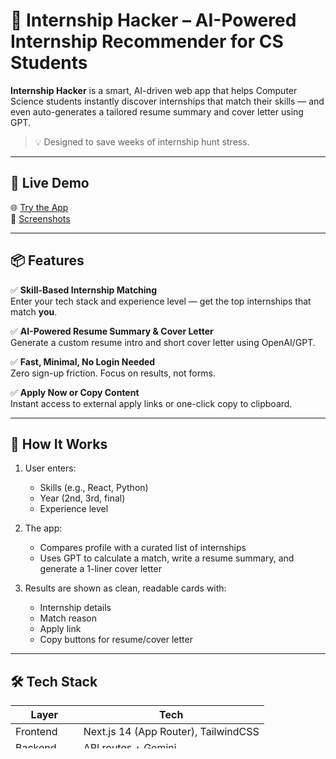 # 🎯 Internship Hacker – AI-Powered Internship Recommender for CS Students

**Internship Hacker** is a smart, AI-driven web app that helps Computer Science students instantly discover internships that match their skills — and even auto-generates a tailored resume summary and cover letter using GPT.

> 💡 Designed to save weeks of internship hunt stress.

---

## 🚀 Live Demo

🌐 [Try the App](https://your-vercel-link.vercel.app)  
📸 [Screenshots](#screenshots)

---

## 📦 Features

✅ **Skill-Based Internship Matching**  
Enter your tech stack and experience level — get the top internships that match **you**.

✅ **AI-Powered Resume Summary & Cover Letter**  
Generate a custom resume intro and short cover letter using OpenAI/GPT.

✅ **Fast, Minimal, No Login Needed**  
Zero sign-up friction. Focus on results, not forms.

✅ **Apply Now or Copy Content**  
Instant access to external apply links or one-click copy to clipboard.

---

## 🧠 How It Works

1. User enters:
   - Skills (e.g., React, Python)
   - Year (2nd, 3rd, final)
   - Experience level

2. The app:
   - Compares profile with a curated list of internships
   - Uses GPT to calculate a match, write a resume summary, and generate a 1-liner cover letter

3. Results are shown as clean, readable cards with:
   - Internship details
   - Match reason
   - Apply link
   - Copy buttons for resume/cover letter

---

## 🛠️ Tech Stack

| Layer       | Tech                         |
|-------------|------------------------------|
| Frontend    | Next.js 14 (App Router), TailwindCSS |
| Backend     | API routes + Gemini |
| Data Source | Serp API |
| Hosting     | Vercel |

---
